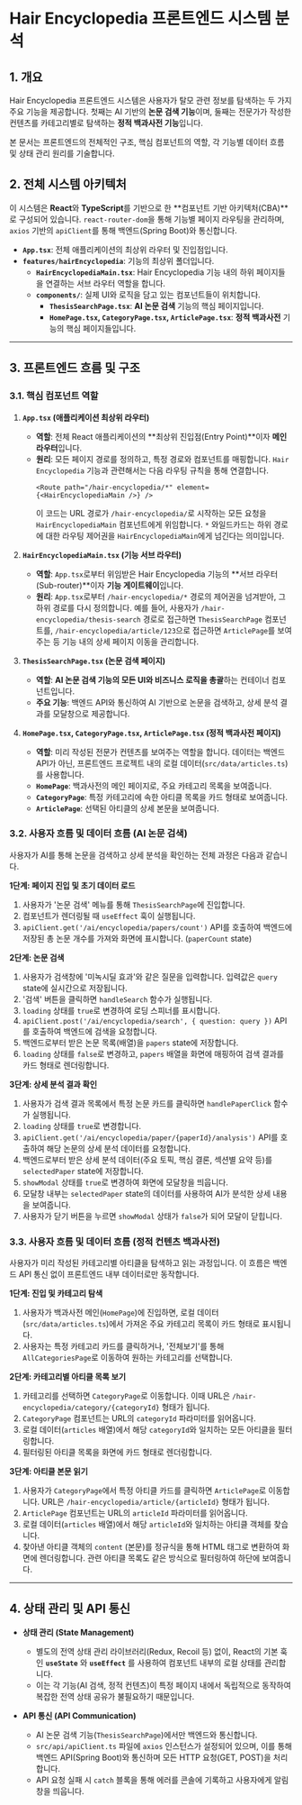 # Hair Encyclopedia 프론트엔드 시스템 분석

## 1. 개요

Hair Encyclopedia 프론트엔드 시스템은 사용자가 탈모 관련 정보를 탐색하는 두 가지 주요 기능을 제공합니다. 첫째는 AI 기반의 **논문 검색 기능**이며, 둘째는 전문가가 작성한 컨텐츠를 카테고리별로 탐색하는 **정적 백과사전 기능**입니다.

본 문서는 프론트엔드의 전체적인 구조, 핵심 컴포넌트의 역할, 각 기능별 데이터 흐름 및 상태 관리 원리를 기술합니다.

## 2. 전체 시스템 아키텍처

이 시스템은 **React**와 **TypeScript**를 기반으로 한 **컴포넌트 기반 아키텍처(CBA)**로 구성되어 있습니다. `react-router-dom`을 통해 기능별 페이지 라우팅을 관리하며, `axios` 기반의 `apiClient`를 통해 백엔드(Spring Boot)와 통신합니다.

- **`App.tsx`**: 전체 애플리케이션의 최상위 라우터 및 진입점입니다.
- **`features/hairEncyclopedia`**: 기능의 최상위 폴더입니다.
    - **`HairEncyclopediaMain.tsx`**: Hair Encyclopedia 기능 내의 하위 페이지들을 연결하는 서브 라우터 역할을 합니다.
    - **`components/`**: 실제 UI와 로직을 담고 있는 컴포넌트들이 위치합니다.
        - **`ThesisSearchPage.tsx`**: **AI 논문 검색** 기능의 핵심 페이지입니다.
        - **`HomePage.tsx`, `CategoryPage.tsx`, `ArticlePage.tsx`**: **정적 백과사전** 기능의 핵심 페이지들입니다.

---

## 3. 프론트엔드 흐름 및 구조

### 3.1. 핵심 컴포넌트 역할

1.  **`App.tsx` (애플리케이션 최상위 라우터)**
    - **역할**: 전체 React 애플리케이션의 **최상위 진입점(Entry Point)**이자 **메인 라우터**입니다.
    - **원리**: 모든 페이지 경로를 정의하고, 특정 경로와 컴포넌트를 매핑합니다. `Hair Encyclopedia` 기능과 관련해서는 다음 라우팅 규칙을 통해 연결합니다.
      ```tsx
      <Route path="/hair-encyclopedia/*" element={<HairEncyclopediaMain />} />
      ```
      이 코드는 URL 경로가 `/hair-encyclopedia/`로 시작하는 모든 요청을 `HairEncyclopediaMain` 컴포넌트에게 위임합니다. `*` 와일드카드는 하위 경로에 대한 라우팅 제어권을 `HairEncyclopediaMain`에게 넘긴다는 의미입니다.

2.  **`HairEncyclopediaMain.tsx` (기능 서브 라우터)**
    - **역할**: `App.tsx`로부터 위임받은 Hair Encyclopedia 기능의 **서브 라우터(Sub-router)**이자 **기능 게이트웨이**입니다.
    - **원리**: `App.tsx`로부터 `/hair-encyclopedia/*` 경로의 제어권을 넘겨받아, 그 하위 경로를 다시 정의합니다. 예를 들어, 사용자가 `/hair-encyclopedia/thesis-search` 경로로 접근하면 `ThesisSearchPage` 컴포넌트를, `/hair-encyclopedia/article/123`으로 접근하면 `ArticlePage`를 보여주는 등 기능 내의 상세 페이지 이동을 관리합니다.

3.  **`ThesisSearchPage.tsx` (논문 검색 페이지)**
    - **역할**: **AI 논문 검색 기능의 모든 UI와 비즈니스 로직을 총괄**하는 컨테이너 컴포넌트입니다.
    - **주요 기능**: 백엔드 API와 통신하여 AI 기반으로 논문을 검색하고, 상세 분석 결과를 모달창으로 제공합니다.

4. **`HomePage.tsx`, `CategoryPage.tsx`, `ArticlePage.tsx` (정적 백과사전 페이지)**
    - **역할**: 미리 작성된 전문가 컨텐츠를 보여주는 역할을 합니다. 데이터는 백엔드 API가 아닌, 프론트엔드 프로젝트 내의 로컬 데이터(`src/data/articles.ts`)를 사용합니다.
    - **`HomePage`**: 백과사전의 메인 페이지로, 주요 카테고리 목록을 보여줍니다.
    - **`CategoryPage`**: 특정 카테고리에 속한 아티클 목록을 카드 형태로 보여줍니다.
    - **`ArticlePage`**: 선택된 아티클의 상세 본문을 보여줍니다.

### 3.2. 사용자 흐름 및 데이터 흐름 (AI 논문 검색)

사용자가 AI를 통해 논문을 검색하고 상세 분석을 확인하는 전체 과정은 다음과 같습니다.

**1단계: 페이지 진입 및 초기 데이터 로드**
1.  사용자가 '논문 검색' 메뉴를 통해 `ThesisSearchPage`에 진입합니다.
2.  컴포넌트가 렌더링될 때 `useEffect` 훅이 실행됩니다.
3.  `apiClient.get('/ai/encyclopedia/papers/count')` API를 호출하여 백엔드에 저장된 총 논문 개수를 가져와 화면에 표시합니다. (`paperCount` state)

**2단계: 논문 검색**
1.  사용자가 검색창에 '미녹시딜 효과'와 같은 질문을 입력합니다. 입력값은 `query` state에 실시간으로 저장됩니다.
2.  '검색' 버튼을 클릭하면 `handleSearch` 함수가 실행됩니다.
3.  `loading` 상태를 `true`로 변경하여 로딩 스피너를 표시합니다.
4.  `apiClient.post('/ai/encyclopedia/search', { question: query })` API를 호출하여 백엔드에 검색을 요청합니다.
5.  백엔드로부터 받은 논문 목록(배열)을 `papers` state에 저장합니다.
6.  `loading` 상태를 `false`로 변경하고, `papers` 배열을 화면에 매핑하여 검색 결과를 카드 형태로 렌더링합니다.

**3단계: 상세 분석 결과 확인**
1.  사용자가 검색 결과 목록에서 특정 논문 카드를 클릭하면 `handlePaperClick` 함수가 실행됩니다.
2.  `loading` 상태를 `true`로 변경합니다.
3.  `apiClient.get('/ai/encyclopedia/paper/{paperId}/analysis')` API를 호출하여 해당 논문의 상세 분석 데이터를 요청합니다.
4.  백엔드로부터 받은 상세 분석 데이터(주요 토픽, 핵심 결론, 섹션별 요약 등)를 `selectedPaper` state에 저장합니다.
5.  `showModal` 상태를 `true`로 변경하여 화면에 모달창을 띄웁니다.
6.  모달창 내부는 `selectedPaper` state의 데이터를 사용하여 AI가 분석한 상세 내용을 보여줍니다.
7.  사용자가 닫기 버튼을 누르면 `showModal` 상태가 `false`가 되어 모달이 닫힙니다.

### 3.3. 사용자 흐름 및 데이터 흐름 (정적 컨텐츠 백과사전)

사용자가 미리 작성된 카테고리별 아티클을 탐색하고 읽는 과정입니다. 이 흐름은 백엔드 API 통신 없이 프론트엔드 내부 데이터로만 동작합니다.

**1단계: 진입 및 카테고리 탐색**
1.  사용자가 백과사전 메인(`HomePage`)에 진입하면, 로컬 데이터(`src/data/articles.ts`)에서 가져온 주요 카테고리 목록이 카드 형태로 표시됩니다.
2.  사용자는 특정 카테고리 카드를 클릭하거나, '전체보기'를 통해 `AllCategoriesPage`로 이동하여 원하는 카테고리를 선택합니다.

**2단계: 카테고리별 아티클 목록 보기**
1.  카테고리를 선택하면 `CategoryPage`로 이동합니다. 이때 URL은 `/hair-encyclopedia/category/{categoryId}` 형태가 됩니다.
2.  `CategoryPage` 컴포넌트는 URL의 `categoryId` 파라미터를 읽어옵니다.
3.  로컬 데이터(`articles` 배열)에서 해당 `categoryId`와 일치하는 모든 아티클을 필터링합니다.
4.  필터링된 아티클 목록을 화면에 카드 형태로 렌더링합니다.

**3단계: 아티클 본문 읽기**
1.  사용자가 `CategoryPage`에서 특정 아티클 카드를 클릭하면 `ArticlePage`로 이동합니다. URL은 `/hair-encyclopedia/article/{articleId}` 형태가 됩니다.
2.  `ArticlePage` 컴포넌트는 URL의 `articleId` 파라미터를 읽어옵니다.
3.  로컬 데이터(`articles` 배열)에서 해당 `articleId`와 일치하는 아티클 객체를 찾습니다.
4.  찾아낸 아티클 객체의 `content` (본문)를 정규식을 통해 HTML 태그로 변환하여 화면에 렌더링합니다. 관련 아티클 목록도 같은 방식으로 필터링하여 하단에 보여줍니다.

---

## 4. 상태 관리 및 API 통신

-   **상태 관리 (State Management)**
    -   별도의 전역 상태 관리 라이브러리(Redux, Recoil 등) 없이, React의 기본 훅인 **`useState`** 와 **`useEffect`** 를 사용하여 컴포넌트 내부의 로컬 상태를 관리합니다.
    -   이는 각 기능(AI 검색, 정적 컨텐츠)이 특정 페이지 내에서 독립적으로 동작하여 복잡한 전역 상태 공유가 불필요하기 때문입니다.

-   **API 통신 (API Communication)**
    -   AI 논문 검색 기능(`ThesisSearchPage`)에서만 백엔드와 통신합니다.
    -   `src/api/apiClient.ts` 파일에 `axios` 인스턴스가 설정되어 있으며, 이를 통해 백엔드 API(Spring Boot)와 통신하며 모든 HTTP 요청(GET, POST)을 처리합니다.
    -   API 요청 실패 시 `catch` 블록을 통해 에러를 콘솔에 기록하고 사용자에게 알림창을 띄웁니다.